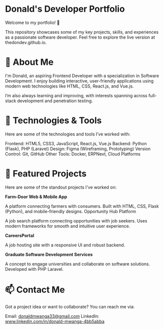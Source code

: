 # Donald's Developer Portfolio
Welcome to my portfolio! 🎉

This repository showcases some of my key projects, skills, and experiences as a passionate software developer. Feel free to explore the live version at thedondev.github.io.

# 🚀 About Me
I'm Donald, an aspiring Frontend Developer with a specialization in Software Development. I enjoy building interactive, user-friendly applications using modern web technologies like HTML, CSS, React.js, and Vue.js.

I’m also always learning and improving, with interests spanning across full-stack development and penetration testing.

# 🔧 Technologies & Tools
Here are some of the technologies and tools I’ve worked with: 

Frontend: HTML5, CSS3, JavaScript, React.js, Vue.js
Backend: Python (Flask), PHP (Laravel)
Design: Figma (Wireframing, Prototyping)
Version Control: Git, GitHub
Other Tools: Docker, ERPNext, Cloud Platforms

# 🌟 Featured Projects
Here are some of the standout projects I've worked on:

**Farm-Door Web & Mobile App**

A platform connecting farmers with consumers.
Built with HTML, CSS, Flask (Python), and mobile-friendly designs.
Opportunity Hub Platform

A job search platform connecting opportunities with job seekers.
Uses modern frameworks for smooth and intuitive user experience.

**CareersPortal**

A job hosting site with a responsive UI and robust backend.

**Graduate Software Development Services**

A concept to engage universities and collaborate on software solutions.
Developed with PHP Laravel.

# 📫 Contact Me
Got a project idea or want to collaborate? You can reach me via:

Email: donaldmwanga33@gmail.com
LinkedIn: www.linkedin.com/in/donald-mwanga-4bb5abba
